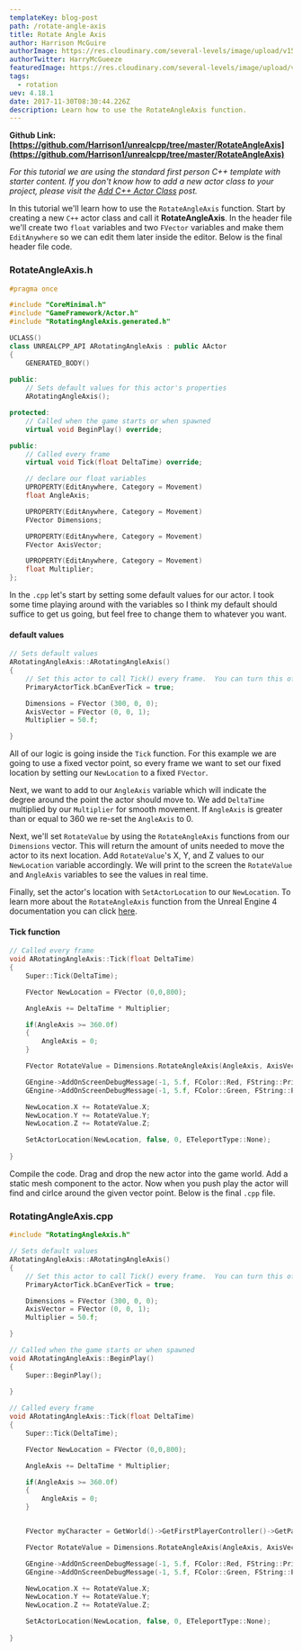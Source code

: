 ```yaml
---
templateKey: blog-post
path: /rotate-angle-axis
title: Rotate Angle Axis
author: Harrison McGuire
authorImage: https://res.cloudinary.com/several-levels/image/upload/v1511952457/harrison-mcguire_c8hczw.jpg
authorTwitter: HarryMcGueeze
featuredImage: https://res.cloudinary.com/several-levels/image/upload/v1512221876/rotating-angle-axis_rkpyse.jpg
tags:
  - rotation
uev: 4.18.1
date: 2017-11-30T08:30:44.226Z
description: Learn how to use the RotateAngleAxis function.
---
```

**Github Link: [https://github.com/Harrison1/unrealcpp/tree/master/RotateAngleAxis](https://github.com/Harrison1/unrealcpp/tree/master/RotateAngleAxis)**

*For this tutorial we are using the standard first person C++ template with starter content. If you don't know how to add a new actor class to your project, please visit the [Add C++ Actor Class](/add-actor-class) post.*

In this tutorial we'll learn how to use the `RotateAngleAxis` function. Start by creating a new `C++` actor class and call it **RotateAngleAxis**. In the header file we'll create two `float` variables and two `FVector` variables and make them `EditAnywhere` so we can edit them later inside the editor. Below is the final header file code.

### RotateAngleAxis.h
```cpp
#pragma once

#include "CoreMinimal.h"
#include "GameFramework/Actor.h"
#include "RotatingAngleAxis.generated.h"

UCLASS()
class UNREALCPP_API ARotatingAngleAxis : public AActor
{
	GENERATED_BODY()
	
public:	
	// Sets default values for this actor's properties
	ARotatingAngleAxis();

protected:
	// Called when the game starts or when spawned
	virtual void BeginPlay() override;

public:	
	// Called every frame
	virtual void Tick(float DeltaTime) override;

	// declare our float variables
	UPROPERTY(EditAnywhere, Category = Movement)
	float AngleAxis;

	UPROPERTY(EditAnywhere, Category = Movement)
	FVector Dimensions;

	UPROPERTY(EditAnywhere, Category = Movement)
	FVector AxisVector;

	UPROPERTY(EditAnywhere, Category = Movement)
	float Multiplier;
};
```

In the `.cpp` let's start by setting some default values for our actor. I took some time playing around with the variables so I think my default should suffice to get us going, but feel free to change them to whatever you want.

#### default values
```cpp
// Sets default values
ARotatingAngleAxis::ARotatingAngleAxis()
{
 	// Set this actor to call Tick() every frame.  You can turn this off to improve performance if you don't need it.
	PrimaryActorTick.bCanEverTick = true;

	Dimensions = FVector (300, 0, 0);
	AxisVector = FVector (0, 0, 1);
	Multiplier = 50.f;

}
```

All of our logic is going inside the `Tick` function. For this example we are going to use a fixed vector point, so every frame we want to set our fixed location by setting our `NewLocation` to a fixed `FVector`.

Next, we want to add to our `AngleAxis` variable which will indicate the degree around the point the actor should move to. We add `DeltaTime` multiplied by our `Multiplier` for smooth movement. If `AngleAxis` is greater than or equal to 360 we re-set the `AngleAxis` to 0.

Next, we'll set `RotateValue` by using the `RotateAngleAxis` functions from our `Dimensions` vector. This will return the amount of units needed to move the actor to its next location. Add `RotateValue`'s X, Y, and Z values to our `NewLocation` variable accordingly. We will print to the screen the `RotateValue` and `AngleAxis` variables to see the values in real time.

Finally, set the actor's location with `SetActorLocation` to our `NewLocation`. To learn more about the `RotateAngleAxis` function from the Unreal Engine 4 documentation you can click [here](https://docs.unrealengine.com/latest/INT/API/Runtime/Core/Math/FVector/RotateAngleAxis/).

#### Tick function
```cpp
// Called every frame
void ARotatingAngleAxis::Tick(float DeltaTime)
{
	Super::Tick(DeltaTime);

	FVector NewLocation = FVector (0,0,800);

	AngleAxis += DeltaTime * Multiplier;

	if(AngleAxis >= 360.0f) 
	{
		AngleAxis = 0;
	}

	FVector RotateValue = Dimensions.RotateAngleAxis(AngleAxis, AxisVector);

	GEngine->AddOnScreenDebugMessage(-1, 5.f, FColor::Red, FString::Printf(TEXT("RotateValue: %s"), *RotateValue.ToString()));	
	GEngine->AddOnScreenDebugMessage(-1, 5.f, FColor::Green, FString::Printf(TEXT("AngleAxis: %f"), AngleAxis));

	NewLocation.X += RotateValue.X;
	NewLocation.Y += RotateValue.Y;
	NewLocation.Z += RotateValue.Z;

	SetActorLocation(NewLocation, false, 0, ETeleportType::None);
	
}
```

Compile the code. Drag and drop the new actor into the game world. Add a static mesh component to the actor. Now when you push play the actor will find and cirlce around the given vector point. Below is the final `.cpp` file.

### RotatingAngleAxis.cpp
```cpp
#include "RotatingAngleAxis.h"

// Sets default values
ARotatingAngleAxis::ARotatingAngleAxis()
{
 	// Set this actor to call Tick() every frame.  You can turn this off to improve performance if you don't need it.
	PrimaryActorTick.bCanEverTick = true;

	Dimensions = FVector (300, 0, 0);
	AxisVector = FVector (0, 0, 1);
	Multiplier = 50.f;

}

// Called when the game starts or when spawned
void ARotatingAngleAxis::BeginPlay()
{
	Super::BeginPlay();	
	
}

// Called every frame
void ARotatingAngleAxis::Tick(float DeltaTime)
{
	Super::Tick(DeltaTime);

	FVector NewLocation = FVector (0,0,800);

	AngleAxis += DeltaTime * Multiplier;

	if(AngleAxis >= 360.0f) 
	{
		AngleAxis = 0;
	}


	FVector myCharacter = GetWorld()->GetFirstPlayerController()->GetPawn()->GetActorLocation();

	FVector RotateValue = Dimensions.RotateAngleAxis(AngleAxis, AxisVector);

	GEngine->AddOnScreenDebugMessage(-1, 5.f, FColor::Red, FString::Printf(TEXT("RotateValue: %s"), *RotateValue.ToString()));	
	GEngine->AddOnScreenDebugMessage(-1, 5.f, FColor::Green, FString::Printf(TEXT("AngleAxis: %f"), AngleAxis));

	NewLocation.X += RotateValue.X;
	NewLocation.Y += RotateValue.Y;
	NewLocation.Z += RotateValue.Z;

	SetActorLocation(NewLocation, false, 0, ETeleportType::None);
	
}
```

